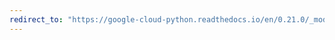 ```yaml
---
redirect_to: "https://google-cloud-python.readthedocs.io/en/0.21.0/_modules/google/cloud/speech/result.html"
---
```

